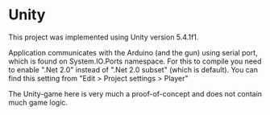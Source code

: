 # Unity

This project was implemented using Unity version 5.4.1f1.

Application communicates with the Arduino (and the gun) using serial port, which is found on System.IO.Ports namespace. For this to compile you need to enable ".Net 2.0" instead of ".Net 2.0 subset" (which is default). You can find this setting from "Edit > Project settings > Player"

The Unity-game here is very much a proof-of-concept and does not contain much game logic. 